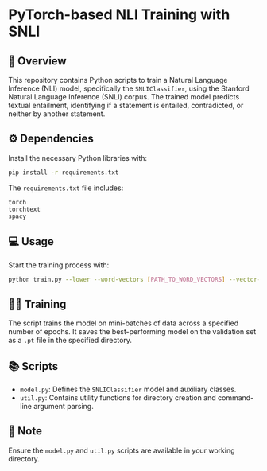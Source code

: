 # PyTorch-based NLI Training with SNLI

## 📝 Overview

This repository contains Python scripts to train a Natural Language Inference (NLI) model, specifically the `SNLIClassifier`, using the Stanford Natural Language Inference (SNLI) corpus. The trained model predicts textual entailment, identifying if a statement is entailed, contradicted, or neither by another statement.

## ⚙️ Dependencies

Install the necessary Python libraries with:

```bash
pip install -r requirements.txt
```

The `requirements.txt` file includes:

```
torch
torchtext
spacy
```

## 💻 Usage

Start the training process with:

```bash
python train.py --lower --word-vectors [PATH_TO_WORD_VECTORS] --vector-cache [PATH_TO_VECTOR_CACHE] --epochs [NUMBER_OF_EPOCHS] --batch-size [BATCH_SIZE] --save-path [PATH_TO_SAVE_MODEL] --gpu [GPU_NUMBER]
```

## 🏋️‍♀️ Training

The script trains the model on mini-batches of data across a specified number of epochs. It saves the best-performing model on the validation set as a `.pt` file in the specified directory.

## 📚 Scripts

- `model.py`: Defines the `SNLIClassifier` model and auxiliary classes.
- `util.py`: Contains utility functions for directory creation and command-line argument parsing.

## 📣 Note

Ensure the `model.py` and `util.py` scripts are available in your working directory.